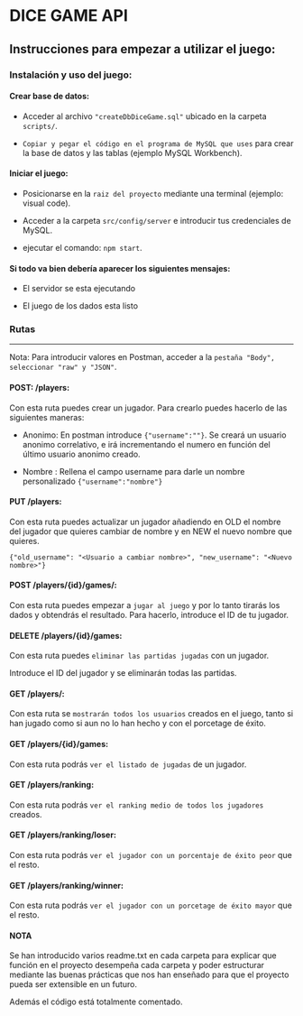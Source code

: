 # DICE GAME API


## Instrucciones para empezar a utilizar el juego:


### Instalación y uso del juego:


#### Crear base de datos:

- Acceder al archivo ```"createDbDiceGame.sql"``` ubicado en la carpeta ```scripts/```.

- ```Copiar y pegar el código en el programa de MySQL que uses``` para crear la base de datos y las tablas (ejemplo MySQL Workbench).

  

#### Iniciar el juego:

- Posicionarse en la ```raiz del proyecto``` mediante una terminal (ejemplo: visual code).

- Acceder a la carpeta ```src/config/server``` e introducir tus credenciales de MySQL.

- ejecutar el comando: ```npm start```.

#### Si todo va bien debería aparecer los siguientes mensajes:

- El servidor se esta ejecutando

- El juego de los dados esta listo


### Rutas

-------------

Nota: Para introducir valores en Postman, acceder a la ```pestaña "Body", seleccionar "raw" y "JSON"```.
  

#### POST: /players:

Con esta ruta puedes crear un jugador. Para crearlo puedes hacerlo de las siguientes maneras:

- Anonimo: En postman introduce ```{"username":""}```. Se creará un usuario anonimo correlativo, e irá incrementando el numero en función del último usuario anonimo creado.

- Nombre : Rellena el campo username para darle un nombre personalizado ```{"username":"nombre"}```

#### PUT /players:

Con esta ruta puedes actualizar un jugador añadiendo en OLD el nombre del jugador que quieres cambiar de nombre y en NEW el nuevo nombre que quieres.

```{"old_username": "<Usuario a cambiar nombre>", "new_username": "<Nuevo nombre>"}```

#### POST /players/{id}/games/:

Con esta ruta puedes empezar a ```jugar al juego``` y por lo tanto tirarás los dados y obtendrás el resultado. Para hacerlo, introduce el ID de tu jugador.

#### DELETE /players/{id}/games:

Con esta ruta puedes ```eliminar las partidas jugadas``` con un jugador.

Introduce el ID del jugador y se eliminarán todas las partidas.

#### GET /players/:

Con esta ruta se ```mostrarán todos los usuarios``` creados en el juego, tanto si han jugado como si aun no lo han hecho y con el porcetage de éxito.

#### GET /players/{id}/games:

Con esta ruta podrás ```ver el listado de jugadas``` de un jugador.

#### GET /players/ranking:

Con esta ruta podrás ```ver el ranking medio de todos los jugadores``` creados.

#### GET /players/ranking/loser:

Con esta ruta podrás ```ver el jugador con un porcentaje de éxito peor``` que el resto.

#### GET /players/ranking/winner:

Con esta ruta podrás ```ver el jugador con un porcetage de éxito mayor``` que el resto.

#### NOTA

Se han introducido varios readme.txt en cada carpeta para explicar que función en el proyecto desempeña cada carpeta y poder estructurar mediante las buenas prácticas que nos han enseñado para que el proyecto pueda ser extensible en un futuro.

Además el código está totalmente comentado.